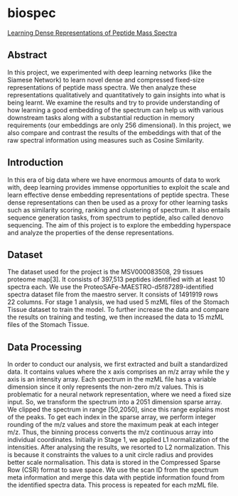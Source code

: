 # biospec

[Learning Dense Representations of Peptide Mass Spectra](https://drive.google.com/file/d/1X6mov_R-5lB5Gul8oKa-RBbyVceJGmTn/view?usp=sharing)

## Abstract
In this project, we experimented with deep learning networks (like the Siamese Network) to learn novel dense and compressed fixed-size representations of peptide mass spectra. We then analyze these representations qualitatively and quantitatively to gain insights into what is being learnt. We examine the results and try to provide understanding of how learning a good embedding of the spectrum can help us with various downstream tasks along with a substantial reduction in memory requirements (our embeddings are only 256 dimensional). In this project, we also compare and contrast the results of the embeddings with that of the raw spectral information using measures such as Cosine Similarity.

## Introduction
In this era of big data where we have enormous amounts of data to work with, deep learning provides immense opportunities to exploit the scale and learn effective dense embedding representations of peptide spectra. These dense representations can then be used as a proxy for other learning tasks such as similarity scoring, ranking and clustering of spectrum. It also entails sequence generation tasks, from spectrum to peptide, also called denovo sequencing. The aim of this project is to explore the embedding hyperspace and analyze the properties of the dense representations.

## Dataset
The dataset used for the project is the MSV000083508, 29 tissues proteome map[3]. It consists of 397,513 peptides identified with at least 10 spectra each. We use the ProteoSAFe-MAESTRO-d5f87289-identified spectra dataset file from the maestro server. It consists of 1491919 rows   22 columns. For stage 1 analysis, we had
used 5 mzML files of the Stomach Tissue dataset to train the model. To further increase the data and compare the results on training and testing, we then increased the data to 15 mzML files of the Stomach Tissue.

## Data Processing
In order to conduct our analysis, we first extracted and built a standardized data. It contains values where the x axis comprises an m/z array while the
y axis is an intensity array. Each spectrum in the mzML file has a variable dimension since it only represents the non-zero m/z values. This is problematic
for a neural network representation, where we need a fixed size input. So, we transform the spectrum into a 2051 dimension sparse array. We clipped the spectrum in range [50,2050], since this range explains most of the peaks. To get each index in the sparse array, we perform integer rounding of
the m/z values and store the maximum peak at each integer m/z. Thus, the binning process converts the m/z continuous array into individual coordinates.
Initially in Stage 1, we applied L1 normalization of the intensities. After analysing the results, we resorted to L2 normalization. This is because it constraints the values to a unit circle radius and provides better scale normalisation. This data is stored in the Compressed Sparse Row (CSR) format to save space. We use the scan ID from the spectrum meta information and merge this data with peptide information found from the identified spectra data. This process is repeated for each mzML file.



